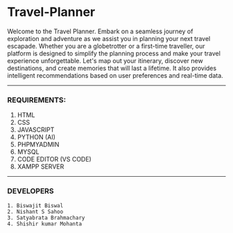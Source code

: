 # Travel-Planner
<p>Welcome to the Travel Planner. Embark on a seamless journey of exploration and adventure as we assist you in planning your next travel escapade. Whether you are a globetrotter or a first-time traveller, our platform is designed to simplify the planning process and make your travel experience unforgettable.
Let's map out your itinerary, discover new destinations, and create memories that will last a lifetime. It also provides intelligent recommendations based on user preferences and real-time data.</p> 

***
### REQUIREMENTS:
1. HTML
2. CSS
3. JAVASCRIPT
4. PYTHON (AI)
5. PHPMYADMIN
6. MYSQL
7. CODE EDITOR (VS CODE)
8. XAMPP SERVER

***
### DEVELOPERS
~~~
1. Biswajit Biswal
2. Nishant S Sahoo
3. Satyabrata Brahmachary
4. Shishir kumar Mohanta
~~~
